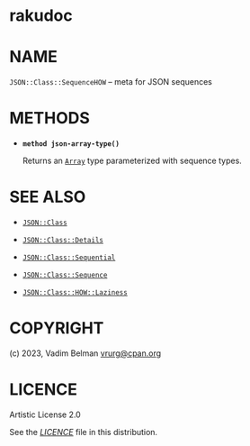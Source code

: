 # rakudoc

# NAME

`JSON::Class::SequenceHOW` – meta for JSON sequences

# METHODS

  - **`method json-array-type()`**
    
    Returns an [`Array`](https://docs.raku.org/type/Array) type parameterized with sequence types.

# SEE ALSO

  - [`JSON::Class`](../Class.md)

  - [`JSON::Class::Details`](Details.md)

  - [`JSON::Class::Sequential`](Sequential.md)

  - [`JSON::Class::Sequence`](Sequence.md)

  - [`JSON::Class::HOW::Laziness`](HOW/Laziness.md)

# COPYRIGHT

(c) 2023, Vadim Belman <vrurg@cpan.org>

# LICENCE

Artistic License 2.0

See the [*LICENCE*](../../../../LICENCE) file in this distribution.
